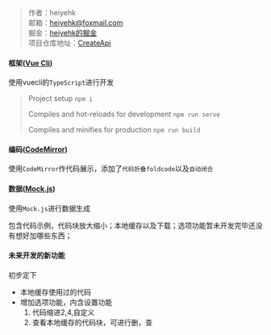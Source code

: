 
> 作者：heiyehk  
> 邮箱：heiyehk@foxmail.com  
> 掘金：[heiyehk的掘金](https://juejin.im/user/5c417f7ee51d45524c7cea18)  
> 项目仓库地址：[CreateApi](https://github.com/heiyehk/createapi)

#### 框架([Vue Cli](https://cli.vuejs.org/zh/))
使用vuecli的`TypeScript`进行开发
> Project setup
> `npm i`
>
> Compiles and hot-reloads for development
> `npm run serve`
>
> Compiles and minifies for production
> `npm run build`

#### 编码([CodeMirror](https://codemirror.net/))
使用`CodeMirror`作代码展示，添加了`代码折叠foldcode`以及`自动闭合`

#### 数据([Mock.js](http://mockjs.com/))
使用`Mock.js`进行数据生成

包含代码示例，代码块放大缩小；本地缓存以及下载；选项功能暂未开发完毕还没有想好加哪些东西；
#### 未来开发的新功能
初步定下
- 本地缓存使用过的代码
- 增加选项功能，内含设置功能
  1. 代码缩进2,4,自定义
  2. 查看本地缓存的代码块，可进行删，查